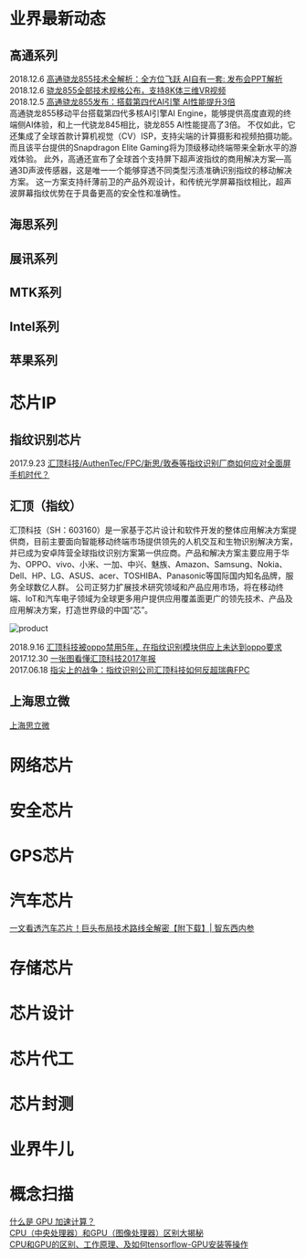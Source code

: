 

# 业界最新动态

## 高通系列
2018.12.6 [高通骁龙855技术全解析：全方位飞跃 AI自有一套: 发布会PPT解析](https://baijiahao.baidu.com/s?id=1619070590000182040&wfr=spider&for=pc)<BR>
2018.12.6 [骁龙855全部技术规格公布，支持8K体三维VR视频](https://new.qq.com/omn/20181206/20181206A0CYEB.html)<BR>
2018.12.5 [高通骁龙855发布：搭载第四代AI引擎 AI性能提升3倍](https://baijiahao.baidu.com/s?id=1618958600195905271&wfr=spider&for=pc)<br>
高通骁龙855移动平台搭载第四代多核AI引擎AI Engine，能够提供高度直观的终端侧AI体验，和上一代骁龙845相比，骁龙855 AI性能提高了3倍。
不仅如此，它还集成了全球首款计算机视觉（CV）ISP，支持尖端的计算摄影和视频拍摄功能。而且该平台提供的Snapdragon Elite Gaming将为顶级移动终端带来全新水平的游戏体验。
此外，高通还宣布了全球首个支持屏下超声波指纹的商用解决方案—高通3D声波传感器，这是唯一一个能够穿透不同类型污渍准确识别指纹的移动解决方案。
这一方案支持纤薄前卫的产品外观设计，和传统光学屏幕指纹相比，超声波屏幕指纹优势在于具备更高的安全性和准确性。

## 海思系列

## 展讯系列

## MTK系列

## Intel系列 

## 苹果系列

# 芯片IP

## 指纹识别芯片
2017.9.23 [汇顶科技/AuthenTec/FPC/新思/敦泰等指纹识别厂商如何应对全面屏手机时代？ ](http://www.eefocus.com/sensor/392785/r0)<br>

## 汇顶（指纹）
汇顶科技（SH：603160）是一家基于芯片设计和软件开发的整体应用解决方案提供商，目前主要面向智能移动终端市场提供领先的人机交互和生物识别解决方案，并已成为安卓阵营全球指纹识别方案第一供应商。产品和解决方案主要应用于华为、OPPO、vivo、小米、一加、中兴、魅族、Amazon、Samsung、Nokia、Dell、HP、LG、ASUS、acer、TOSHIBA、Panasonic等国际国内知名品牌，服务全球数亿人群。
公司正努力扩展技术研究领域和产品应用市场，将在移动终端、IoT和汽车电子领域为全球更多用户提供应用覆盖面更广的领先技术、产品及应用解决方案，打造世界级的中国“芯”。
      
![product](https://www.goodix.com/webimages/2017img02.jpg)<br>

2018.9.16 [汇顶科技被oppo禁用5年，在指纹识别模块供应上未达到oppo要求](https://baijiahao.baidu.com/s?id=1611753594704048667&wfr=spider&for=pc)<br>
2017.12.30 [一张图看懂汇顶科技2017年报](https://baijiahao.baidu.com/s?id=1598814231760895937&wfr=spider&for=pc)<br>
2017.06.18 [指尖上的战争：指纹识别公司汇顶科技如何反超瑞典FPC](http://tech.qq.com/a/20170618/010811.htm)<br>

## 上海思立微
[上海思立微 ](http://www.sileadinc.com/)<br>

# 网络芯片

# 安全芯片

# GPS芯片

# 汽车芯片
[一文看透汽车芯片！巨头布局技术路线全解密【附下载】| 智东西内参 ](http://zhidx.com/p/138408.html)<br>

# 存储芯片

# 芯片设计

# 芯片代工

# 芯片封测

# 业界牛儿

# 概念扫描
[什么是 GPU 加速计算？ ](https://www.nvidia.cn/object/what-is-gpu-computing-cn.html)<br>
[CPU（中央处理器）和GPU（图像处理器）区别大揭秘](https://blog.csdn.net/qq_27022241/article/details/78293946)<br>
[CPU和GPU的区别、工作原理、及如何tensorflow-GPU安装等操作](https://blog.csdn.net/sinat_36458870/article/details/78783587)<br>



